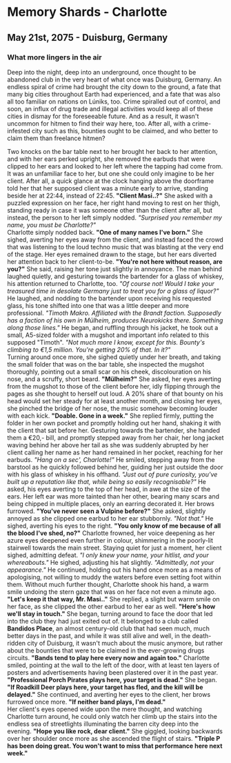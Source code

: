 # Memory Shards - Charlotte
## May 21st, 2075 - Duisburg, Germany
### What more lingers in the air
Deep into the night, deep into an underground, once thought to be abandoned club in the very heart of what once was Duisburg, Germany. An endless spiral of crime had brought the city down to the ground, a fate that many big cities throughout Earth had experienced, and a fate that was also all too familiar on nations on Lúniks, too. Crime spiralled out of control, and soon, an influx of drug trade and illegal activities would keep all of these cities in dismay for the foreseeable future. And as a result, it wasn't uncommon for hitmen to find their way here, too. After all, with a crime-infested city such as this, bounties ought to be claimed, and who better to claim them than freelance hitmen?

Two knocks on the bar table next to her brought her back to her attention, and with her ears perked upright, she removed the earbuds that were clipped to her ears and looked to her left where the tapping had come from. It was an unfamiliar face to her, but one she could only imagine to be her client. After all, a quick glance at the clock hanging above the doorframe told her that her supposed client was a minute early to arrive, standing beside her at 22:44, instead of 22:45. **"Client Masi..?"** She asked with a puzzled expression on her face, her right hand moving to rest on her thigh, standing ready in case it was someone other than the client after all, but instead, the person to her left simply nodded. *"Surprised you remember my name, you must be Charlotte?"* \
Charlotte simply nodded back. **"One of many names I've born."** She sighed, averting her eyes away from the client, and instead faced the crowd that was listening to the loud techno music that was blasting at the very end of the stage. Her eyes remained drawn to the stage, but her ears diverted her attention back to her client-to-be. **"You're not here without reason, are you?"** She said, raising her tone just slightly in annoyance. The man behind laughed quietly, and gesturing towards the bartender for a glass of whiskey, his attention returned to Charlotte, too. *"Of course not! Would I take your treasured time in desolate Germany just to treat you for a glass of liquor?"* He laughed, and nodding to the bartender upon receiving his requested glass, his tone shifted into one that was a little deeper and more professional. *"Timoth Makro. Affiliated with the Brandt faction. Supposedly has a faction of his own in Mülheim, produces Neurokicks there. Something along those lines."* He began, and ruffling through his jacket, he took out a small, A5-sized folder with a mugshot and important info related to this supposed "Timoth". *"Not much more I know, except for this. Bounty's climbing to €1,5 million. You're getting 20% of that. In it?"* \
Turning around once more, she sighed quietly under her breath, and taking the small folder that was on the bar table, she inspected the mugshot thoroughly, pointing out a small scar on his cheek, discolouration on his nose, and a scruffy, short beard. **"Mülheim?"** She asked, her eyes averting from the mugshot to those of the client before her, idly flipping through the pages as she thought to herself out loud. A 20% share of that bounty on his head would set her steady for at least another month, and closing her eyes, she pinched the bridge of her nose, the music somehow becoming louder with each kick. **"Doable. Gone in a week."** She replied firmly, putting the folder in her own pocket and promptly holding out her hand, shaking it with the client that sat before her. Gesturing towards the bartender, she handed them a €20,- bill, and promptly stepped away from her chair, her long jacket waving behind her above her tail as she was suddenly abrupted by her client calling her name as her hand remained in her pocket, reaching for her earbuds. *"Hang on a sec', Charlotte!"* He smiled, stepping away from the barstool as he quickly followed behind her, guiding her just outside the door with his glass of whiskey in his offhand. *"Just out of pure curiosity, you've built up a reputation like that, while being so easily recognisable?"* He asked, his eyes averting to the top of her head, in awe at the size of the ears. Her left ear was more tainted than her other, bearing many scars and being chipped in multiple places, only an earring decorated it. Her brows furrowed. **"You've never seen a Vulpine before?"** She asked, slightly annoyed as she clipped one earbud to her ear stubbornly. *"Not that."* He sighed, averting his eyes to the right. **"You only know of me because of all the blood I've shed, no?"** Charlotte frowned, her voice deepening as her azure eyes deepened even further in colour, shimmering in the poorly-lit stairwell towards the main street. Staying quiet for just a moment, her client sighed, admitting defeat. *"I only knew your name, your hitlist, and your whereabouts."* He sighed, adjusting his hat slightly. *"Admittedly, not your appearance."* He continued, holding out his hand once more as a means of apologising, not willing to muddy the waters before even setting foot within them. Without much further thought, Charlotte shook his hand, a warm smile undoing the stern gaze that was on her face not even a minute ago. **"Let's keep it that way, Mr. Masi.."** She replied, a slight but warm smile on her face, as she clipped the other earbud to her ear as well. **"Here's how we'll stay in touch."** She began, turning around to face the door that led into the club they had just exited out of. It belonged to a club called **Bandidos Place**, an almost century-old club that had seen much, much better days in the past, and while it was still alive and well, in the death-ridden city of Duisburg, it wasn't much about the music anymore, but rather about the bounties that were to be claimed in the ever-growing drugs circuits. **"Bands tend to play here every now and again too."** Charlotte smiled, pointing at the wall to the left of the door, with at least ten layers of posters and advertisements having been plastered over it in the past year. **"Professional Porch Pirates plays here, your target is dead."** She began. **"If Roadkill Deer plays here, your target has fled, and the kill will be delayed."** She continued, and averting her eyes to the client, her brows furrowed once more. **"If neither band plays, I'm dead."** \
Her client's eyes opened wide upon the mere thought, and watching Charlotte turn around, he could only watch her climb up the stairs into the endless sea of streetlights illuminating the barren city deep into the evening. **"Hope you like rock, dear client."** She giggled, looking backwards over her shoulder once more as she ascended the flight of stairs. **"Triple P has been doing great. You won't want to miss that performance here next week."**